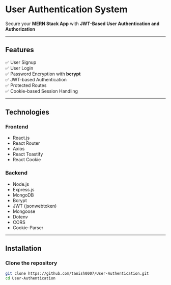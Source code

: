 # User Authentication System

Secure your **MERN Stack App** with **JWT-Based User Authentication and Authorization**

---
## Features
✅ User Signup  
✅ User Login  
✅ Password Encryption with **bcrypt**  
✅ JWT-based Authentication  
✅ Protected Routes  
✅ Cookie-based Session Handling

---

## Technologies 

### **Frontend**
- React.js
- React Router
- Axios
- React Toastify
- React Cookie

### **Backend**
- Node.js
- Express.js
- MongoDB 
- Bcrypt
- JWT (jsonwebtoken)
- Mongoose
- Dotenv
- CORS
- Cookie-Parser

---

## Installation

### **Clone the repository**
```bash
git clone https://github.com/tanish0007/User-Authentication.git
cd User-Authentication
